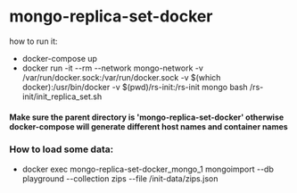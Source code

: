 # mongo-replica-set-docker
how to run it:
- docker-compose up
- docker run -it --rm --network mongo-network -v /var/run/docker.sock:/var/run/docker.sock -v $(which docker):/usr/bin/docker -v $(pwd)/rs-init:/rs-init mongo bash /rs-init/init_replica_set.sh

#### Make sure the parent directory is 'mongo-replica-set-docker' otherwise docker-compose will generate different host names and container names

### How to load some data:
- docker exec mongo-replica-set-docker_mongo_1 mongoimport --db playground --collection zips --file /init-data/zips.json
